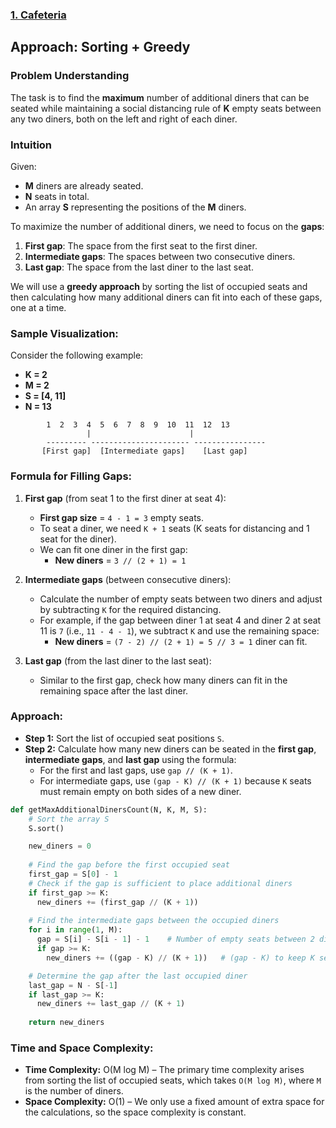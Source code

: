 ### [1. Cafeteria](https://www.metacareers.com/profile/coding_puzzles?puzzle=203188678289677)

## Approach: Sorting + Greedy

### Problem Understanding
The task is to find the **maximum** number of additional diners that can be seated while maintaining a social distancing rule of **K** empty seats between any two diners, both on the left and right of each diner.

### Intuition
Given:
- **M** diners are already seated.
- **N** seats in total.
- An array **S** representing the positions of the **M** diners.

To maximize the number of additional diners, we need to focus on the **gaps**:
1. **First gap**: The space from the first seat to the first diner.
2. **Intermediate gaps**: The spaces between two consecutive diners.
3. **Last gap**: The space from the last diner to the last seat.

We will use a **greedy approach** by sorting the list of occupied seats and then calculating how many additional diners can fit into each of these gaps, one at a time.

### Sample Visualization:
Consider the following example:
- **K = 2**
- **M = 2**
- **S = [4, 11]**
- **N = 13**

```
        1  2  3  4  5  6  7  8  9  10  11  12  13
                 |                      |
        --------- ---------------------- ----------------
       [First gap]  [Intermediate gaps]    [Last gap]
```

### Formula for Filling Gaps:
1. **First gap** (from seat 1 to the first diner at seat 4):
   - **First gap size** = `4 - 1 = 3` empty seats.
   - To seat a diner, we need `K + 1` seats (K seats for distancing and 1 seat for the diner).
   - We can fit one diner in the first gap:
     - **New diners** = `3 // (2 + 1) = 1`

2. **Intermediate gaps** (between consecutive diners):
   - Calculate the number of empty seats between two diners and adjust by subtracting `K` for the required distancing.
   - For example, if the gap between diner 1 at seat 4 and diner 2 at seat 11 is `7` (i.e., `11 - 4 - 1`), we subtract `K` and use the remaining space:
     - **New diners** = `(7 - 2) // (2 + 1) = 5 // 3 = 1` diner can fit.

3. **Last gap** (from the last diner to the last seat):
   - Similar to the first gap, check how many diners can fit in the remaining space after the last diner.

### Approach:
- **Step 1:** Sort the list of occupied seat positions `S`.
- **Step 2:** Calculate how many new diners can be seated in the **first gap**, **intermediate gaps**, and **last gap** using the formula:
  - For the first and last gaps, use `gap // (K + 1)`.
  - For intermediate gaps, use `(gap - K) // (K + 1)` because `K` seats must remain empty on both sides of a new diner.

```python
def getMaxAdditionalDinersCount(N, K, M, S):
    # Sort the array S
    S.sort()

    new_diners = 0
    
    # Find the gap before the first occupied seat
    first_gap = S[0] - 1
    # Check if the gap is sufficient to place additional diners
    if first_gap >= K:
      new_diners += (first_gap // (K + 1))
    
    # Find the intermediate gaps between the occupied diners
    for i in range(1, M):
      gap = S[i] - S[i - 1] - 1    # Number of empty seats between 2 diners
      if gap >= K:
        new_diners += ((gap - K) // (K + 1))   # (gap - K) to keep K seats empty on both sides

    # Determine the gap after the last occupied diner
    last_gap = N - S[-1]
    if last_gap >= K:
      new_diners += last_gap // (K + 1)
    
    return new_diners
```

### Time and Space Complexity:
- **Time Complexity:** O(M log M) – The primary time complexity arises from sorting the list of occupied seats, which takes `O(M log M)`, where `M` is the number of diners.
- **Space Complexity:** O(1) – We only use a fixed amount of extra space for the calculations, so the space complexity is constant.
